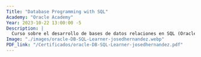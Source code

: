 ```yaml
---
Title: "Database Programming with SQL"
Academy: "Oracle Academy"
Year: 2023-10-22 13:00:00 -5
Description: |
  Curso sobre el desarrollo de bases de datos relaciones en SQL (Oracle SQL).
Image: "./images/oracle-DB-SQL-Learner-josedhernandez.webp"
PDF_link: "/Certificados/oracle-DB-SQL-Learner-josedhernandez.pdf"
---
```

